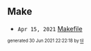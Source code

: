 ## Make


* <code>Apr 15, 2021</code> [Makefile](2021-04-15T10-02-48-makefile.md)

<sup><sub>generated 30 Jun 2021 22:22:18 by <a href='https://github.com/senorprogrammer/til'>til</a></sub></sup>
